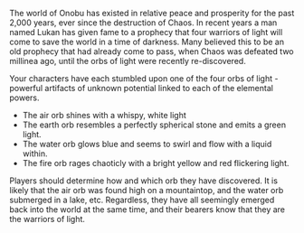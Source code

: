 The world of Onobu has existed in relative peace and prosperity for the past 2,000 years, ever since the destruction of Chaos.
In recent years a man named Lukan has given fame to a prophecy that four warriors of light will come to save the world in a time
of darkness.  Many believed this to be an old prophecy that had already come to pass, when Chaos was defeated two millinea ago,
until the orbs of light were recently re-discovered.

Your characters have each stumbled upon one of the four orbs of light - powerful artifacts of unknown potential linked to each
of the elemental powers. 

* The air orb shines with a whispy, white light
* The earth orb resembles a perfectly spherical stone and emits a green light.
* The water orb glows blue and seems to swirl and flow with a liquid within.
* The fire orb rages chaoticly with a bright yellow and red flickering light.

Players should determine how and which orb they have discovered.  It is likely that the air orb was found high on a mountaintop,
and the water orb submerged in a lake, etc.  Regardless, they have all seemingly emerged back into the world at the same time, 
and their bearers know that they are the warriors of light.  
